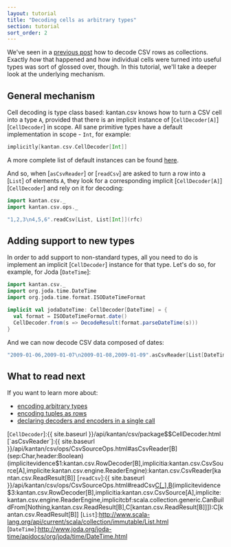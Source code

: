 ```yaml
---
layout: tutorial
title: "Decoding cells as arbitrary types"
section: tutorial
sort_order: 2
---
```

We've seen in a [previous post](rows_as_collections.html) how to decode CSV rows as collections. Exactly *how* that
happened and how individual cells were turned into useful types was sort of glossed over, though. In this tutorial,
we'll take a deeper look at the underlying mechanism.

## General mechanism

Cell decoding is type class based: kantan.csv knows how to turn a CSV cell into a type `A`, provided that there is an
implicit instance of [`CellDecoder[A]`][`CellDecoder`] in scope. All sane primitive types have a default implementation
in scope - `Int`, for example:

```scala mdoc
implicitly[kantan.csv.CellDecoder[Int]]
```

A more complete list of default instances can be found [here](default_instances.html).

And so, when [`asCsvReader`] or [`readCsv`] are asked to turn a row into a [`List`] of elements `A`, they look for a
corresponding implicit [`CellDecoder[A]`][`CellDecoder`] and rely on it for decoding:

```scala mdoc
import kantan.csv._
import kantan.csv.ops._

"1,2,3\n4,5,6".readCsv[List, List[Int]](rfc)
```

## Adding support to new types

In order to add support to non-standard types, all you need to do is implement an implicit [`CellDecoder`] instance for
that type. Let's do so, for example, for Joda [`DateTime`]:

```scala mdoc:silent
import kantan.csv._
import org.joda.time.DateTime
import org.joda.time.format.ISODateTimeFormat

implicit val jodaDateTime: CellDecoder[DateTime] = {
  val format = ISODateTimeFormat.date()
  CellDecoder.from(s => DecodeResult(format.parseDateTime(s)))
}
```

And we can now decode CSV data composed of dates:

```scala mdoc
"2009-01-06,2009-01-07\n2009-01-08,2009-01-09".asCsvReader[List[DateTime]](rfc).foreach(println _)
```

## What to read next
If you want to learn more about:

* [encoding arbitrary types](arbitrary_types_as_cells.html)
* [encoding tuples as rows](tuples_as_rows.html)
* [declaring decoders and encoders in a single call](codecs.html)

[`CellDecoder`]:{{ site.baseurl }}/api/kantan/csv/package$$CellDecoder.html
[`asCsvReader`]:{{ site.baseurl }}/api/kantan/csv/ops/CsvSourceOps.html#asCsvReader[B](sep:Char,header:Boolean)(implicitevidence$1:kantan.csv.RowDecoder[B],implicitia:kantan.csv.CsvSource[A],implicite:kantan.csv.engine.ReaderEngine):kantan.csv.CsvReader[kantan.csv.ReadResult[B]]
[`readCsv`]:{{ site.baseurl }}/api/kantan/csv/ops/CsvSourceOps.html#readCsv[C[_],B](sep:Char,header:Boolean)(implicitevidence$3:kantan.csv.RowDecoder[B],implicitia:kantan.csv.CsvSource[A],implicite:kantan.csv.engine.ReaderEngine,implicitcbf:scala.collection.generic.CanBuildFrom[Nothing,kantan.csv.ReadResult[B],C[kantan.csv.ReadResult[B]]]):C[kantan.csv.ReadResult[B]]
[`List`]:http://www.scala-lang.org/api/current/scala/collection/immutable/List.html
[`DateTime`]:http://www.joda.org/joda-time/apidocs/org/joda/time/DateTime.html
